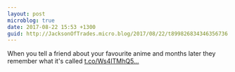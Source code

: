 ```yaml
---
layout: post
microblog: true
date: 2017-08-22 15:53 +1300
guid: http://JacksonOfTrades.micro.blog/2017/08/22/t899826834346356736.html
---
```

When you tell a friend about your favourite anime and months later they remember what it's called [t.co/Ws4ITMhQ5...](https://t.co/Ws4ITMhQ5B)
